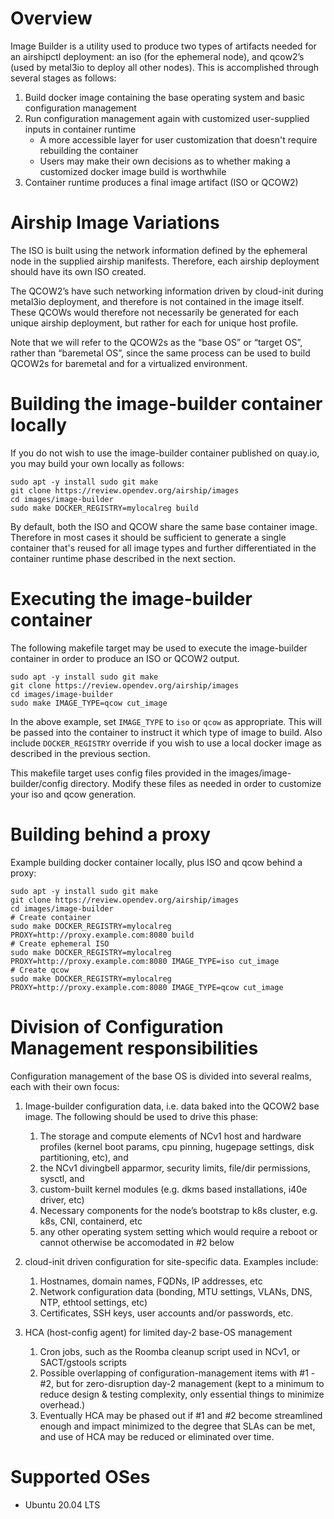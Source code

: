 # Overview

Image Builder is a utility used to produce two types of artifacts needed for an
airshipctl deployment: an iso (for the ephemeral node), and qcow2’s (used by
metal3io to deploy all other nodes). This is accomplished through several stages
as follows:

1. Build docker image containing the base operating system and basic configuration management
1. Run configuration management again with customized user-supplied inputs in container runtime
    - A more accessible layer for user customization that doesn't require rebuilding the container
    - Users may make their own decisions as to whether making a customized docker image build is worthwhile
1. Container runtime produces a final image artifact (ISO or QCOW2)

# Airship Image Variations

The ISO is built using the network information defined by the ephemeral node in the supplied airship manifests. Therefore, each airship deployment should have its own ISO created.

The QCOW2’s have such networking information driven by cloud-init during metal3io deployment, and therefore is not contained in the image itself. These QCOWs would therefore not necessarily be generated for each unique airship deployment, but rather for each for unique host profile.

Note that we will refer to the QCOW2s as the “base OS” or “target OS”, rather than “baremetal OS”, since the same process can be used to build QCOW2s for baremetal and for a virtualized environment.

# Building the image-builder container locally

If you do not wish to use the image-builder container published on quay.io, you may build your own locally as follows:

```
sudo apt -y install sudo git make
git clone https://review.opendev.org/airship/images
cd images/image-builder
sudo make DOCKER_REGISTRY=mylocalreg build
```

By default, both the ISO and QCOW share the same base container image. Therefore in most cases it should be sufficient to generate a single container that's reused for all image types and further differentiated in the container runtime phase described in the next section.

# Executing the image-builder container

The following makefile target may be used to execute the image-builder container in order to produce an ISO or QCOW2 output.

```
sudo apt -y install sudo git make
git clone https://review.opendev.org/airship/images
cd images/image-builder
sudo make IMAGE_TYPE=qcow cut_image
```

In the above example, set ``IMAGE_TYPE`` to ``iso`` or ``qcow`` as appropriate. This will be passed into the container to instruct it which type of image to build. Also include ``DOCKER_REGISTRY`` override if you wish to use a local docker image as described in the previous section.

This makefile target uses config files provided in the images/image-builder/config directory. Modify these files as needed in order to customize your iso and qcow generation.

# Building behind a proxy

Example building docker container locally, plus ISO and qcow behind a proxy:

```
sudo apt -y install sudo git make
git clone https://review.opendev.org/airship/images
cd images/image-builder
# Create container
sudo make DOCKER_REGISTRY=mylocalreg PROXY=http://proxy.example.com:8080 build
# Create ephemeral ISO
sudo make DOCKER_REGISTRY=mylocalreg PROXY=http://proxy.example.com:8080 IMAGE_TYPE=iso cut_image
# Create qcow
sudo make DOCKER_REGISTRY=mylocalreg PROXY=http://proxy.example.com:8080 IMAGE_TYPE=qcow cut_image
```

# Division of Configuration Management responsibilities

Configuration management of the base OS is divided into several realms, each with their own focus:

1. Image-builder configuration data, i.e. data baked into the QCOW2 base image. The following should be used to drive this phase:
    1. The storage and compute elements of NCv1 host and hardware profiles (kernel boot params, cpu pinning, hugepage settings, disk partitioning, etc), and
    1. the NCv1 divingbell apparmor, security limits, file/dir permissions, sysctl, and
    1. custom-built kernel modules (e.g. dkms based installations, i40e driver, etc)
    1. Necessary components for the node’s bootstrap to k8s cluster, e.g. k8s, CNI, containerd, etc
    1. any other operating system setting which would require a reboot or cannot otherwise be accomodated in #2 below

1. cloud-init driven configuration for site-specific data. Examples include:
    1. Hostnames, domain names, FQDNs, IP addresses, etc
    1. Network configuration data (bonding, MTU settings, VLANs, DNS, NTP, ethtool settings, etc)
    1. Certificates, SSH keys, user accounts and/or passwords, etc.

1. HCA (host-config agent) for limited day-2 base-OS management
    1. Cron jobs, such as the Roomba cleanup script used in NCv1, or SACT/gstools scripts
    1. Possible overlapping of configuration-management items with #1 - #2, but for zero-disruption day-2 management (kept to a minimum to reduce design & testing complexity, only essential things to minimize overhead.)
    1. Eventually HCA may be phased out if #1 and #2 become streamlined enough and impact minimized to the degree that SLAs can be met, and use of HCA may be reduced or eliminated over time.

# Supported OSes

- Ubuntu 20.04 LTS
